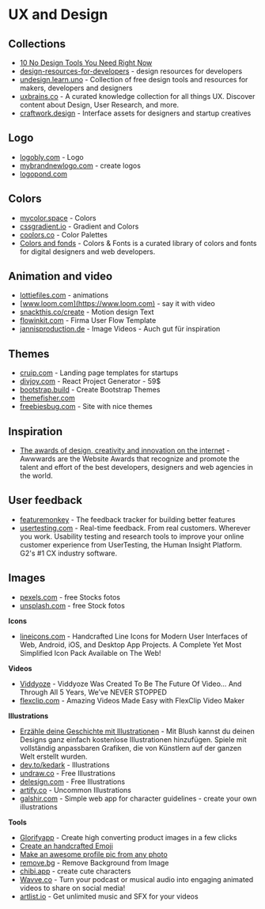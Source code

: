 # UX and Design

## Collections
- [10 No Design Tools You Need Right Now](https://logobly.com/blog/10-no-design-tools/)
- [design-resources-for-developers](https://github.com/bradtraversy/design-resources-for-developers) - design resources for developers
- [undesign.learn.uno](https://undesign.learn.uno/) - Collection of free design tools and resources for makers, developers and designers
- [uxbrains.co](https://uxbrains.co/) - A curated knowledge collection for all things UX. Discover content about Design, User Research, and more.
- [craftwork.design](https://craftwork.design/) - Interface assets for designers and startup creatives

## Logo
- [logobly.com](https://logobly.com/)  - Logo
- [mybrandnewlogo.com](https://mybrandnewlogo.com/) - create logos
- [logopond.com](https://logopond.com/)

## Colors
- [mycolor.space](https://mycolor.space/) - Colors
- [cssgradient.io](https://cssgradient.io/) - Gradient and Colors
- [coolors.co](https://coolors.co) - Color Palettes
- [Colors and fonds](https://www.colorsandfonts.com/) - Colors & Fonts is a curated library of colors and fonts for digital designers and web developers.
## Animation and video
- [lottiefiles.com](https://lottiefiles.com/) - animations
- [www.loom.com](https://www.loom.com) - say it with video
- [snackthis.co/create](https://snackthis.co/create) - Motion design Text
- [flowinkit.com](https://flowinkit.com/) - Firma User Flow Template
- [jannisproduction.de](https://jannisproduction.de/) - Image Videos - Auch gut für inspiration

## Themes
- [cruip.com](https://cruip.com/) - Landing page templates for startups
- [divjoy.com](https://divjoy.com/) - React Project Generator - 59$
- [bootstrap.build](https://bootstrap.build/) - Create Bootstrap Themes
- [themefisher.com](https://themefisher.com/) 
- [freebiesbug.com](https://freebiesbug.com/code-stuff/html-website-templates/) - Site with nice themes

## Inspiration
- [The awards of design, creativity and innovation on the internet](https://www.awwwards.com/) - Awwwards are the Website Awards that recognize and promote the talent and effort of the best developers, designers and web agencies in the world.

## User feedback
- [featuremonkey](https://featuremonkey.launchaco.com/) - The feedback tracker for building better features
- [usertesting.com](https://www.usertesting.com/) - Real-time feedback. From real customers. Wherever you work. Usability testing and research tools to improve your online customer experience from UserTesting, the Human Insight Platform. G2's #1 CX industry software.


## Images
- [pexels.com](https://www.pexels.com) - free Stocks fotos
- [unsplash.com](https://unsplash.com/) - free Stock fotos

**Icons**
- [lineicons.com](https://lineicons.com) - Handcrafted Line Icons for Modern User Interfaces of Web, Android, iOS, and Desktop App Projects. A Complete Yet Most Simplified Icon Pack Available on The Web!

**Videos**
- [Viddyoze](https://viddyoze.com/) - Viddyoze Was Created To Be The Future Of Video… And Through All 5 Years, We’ve NEVER STOPPED
- [flexclip.com](https://www.flexclip.com/) - Amazing Videos Made Easy with FlexClip Video Maker


**Illustrations**
- [Erzähle deine Geschichte mit Illustrationen](https://blush.design/de) - Mit Blush kannst du deinen Designs ganz einfach kostenlose Illustrationen hinzufügen. Spiele mit vollständig anpassbaren Grafiken, die von Künstlern auf der ganzen Welt erstellt wurden.
- [dev.to/kedark](https://dev.to/kedark/free-illustrations-resources-for-the-web-make-your-next-project-cooler-525c) - Illustrations
- [undraw.co](https://undraw.co/) - Free Illustrations
- [delesign.com](https://delesign.com/free-designs/graphics/) - Free Illustrations
- [artify.co](https://www.artify.co/uncommon-illustrations) - Uncommon Illustrations
- [galshir.com](https://galshir.com/) - Simple web app for character guidelines - create your own illustrations

**Tools**
- [Glorifyapp](https://www.glorifyapp.com) - Create high converting product images in a few clicks
- [Create an handcrafted Emoji](https://www.mymoji.co/)
- [Make an awesome profile pic from any photo](https://pfpmaker.com)
- [remove.bg](https://www.remove.bg/de) - Remove Background from Image
- [chibi.app](https://chibi.app/) - create cute characters
- [Wavve.co](https://wavve.co/) - Turn your podcast or musical audio into engaging animated videos to share on social media!
- [artlist.io](https://artlist.io/) - Get unlimited music and SFX for your videos
